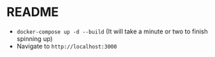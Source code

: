 # README

- `docker-compose up -d --build` (It will take a minute or two to finish spinning up)
- Navigate to `http://localhost:3000`
